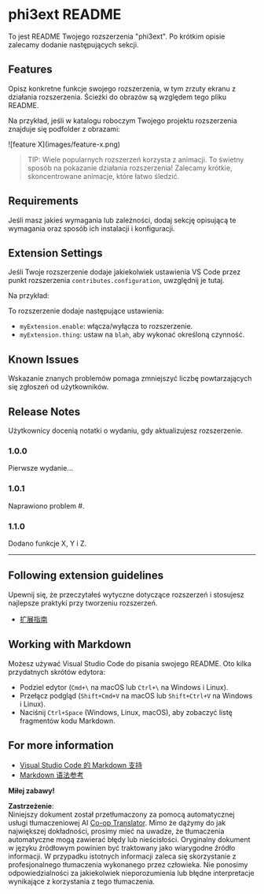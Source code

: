 <!--
CO_OP_TRANSLATOR_METADATA:
{
  "original_hash": "be0b2937160c486180ded27e4f14adeb",
  "translation_date": "2025-05-09T05:03:05+00:00",
  "source_file": "code/07.Lab/01/Apple/phi3ext/README.md",
  "language_code": "pl"
}
-->
# phi3ext README

To jest README Twojego rozszerzenia "phi3ext". Po krótkim opisie zalecamy dodanie następujących sekcji.

## Features

Opisz konkretne funkcje swojego rozszerzenia, w tym zrzuty ekranu z działania rozszerzenia. Ścieżki do obrazów są względem tego pliku README.

Na przykład, jeśli w katalogu roboczym Twojego projektu rozszerzenia znajduje się podfolder z obrazami:

\!\[feature X\]\(images/feature-x.png\)

> TIP: Wiele popularnych rozszerzeń korzysta z animacji. To świetny sposób na pokazanie działania rozszerzenia! Zalecamy krótkie, skoncentrowane animacje, które łatwo śledzić.

## Requirements

Jeśli masz jakieś wymagania lub zależności, dodaj sekcję opisującą te wymagania oraz sposób ich instalacji i konfiguracji.

## Extension Settings

Jeśli Twoje rozszerzenie dodaje jakiekolwiek ustawienia VS Code przez punkt rozszerzenia `contributes.configuration`, uwzględnij je tutaj.

Na przykład:

To rozszerzenie dodaje następujące ustawienia:

* `myExtension.enable`: włącza/wyłącza to rozszerzenie.
* `myExtension.thing`: ustaw na `blah`, aby wykonać określoną czynność.

## Known Issues

Wskazanie znanych problemów pomaga zmniejszyć liczbę powtarzających się zgłoszeń od użytkowników.

## Release Notes

Użytkownicy docenią notatki o wydaniu, gdy aktualizujesz rozszerzenie.

### 1.0.0

Pierwsze wydanie...

### 1.0.1

Naprawiono problem #.

### 1.1.0

Dodano funkcje X, Y i Z.

---

## Following extension guidelines

Upewnij się, że przeczytałeś wytyczne dotyczące rozszerzeń i stosujesz najlepsze praktyki przy tworzeniu rozszerzeń.

* [扩展指南](https://code.visualstudio.com/api/references/extension-guidelines?WT.mc_id=aiml-137032-kinfeylo)

## Working with Markdown

Możesz używać Visual Studio Code do pisania swojego README. Oto kilka przydatnych skrótów edytora:

* Podziel edytor (`Cmd+\` na macOS lub `Ctrl+\` na Windows i Linux).
* Przełącz podgląd (`Shift+Cmd+V` na macOS lub `Shift+Ctrl+V` na Windows i Linux).
* Naciśnij `Ctrl+Space` (Windows, Linux, macOS), aby zobaczyć listę fragmentów kodu Markdown.

## For more information

* [Visual Studio Code 的 Markdown 支持](http://code.visualstudio.com/docs/languages/markdown?WT.mc_id=aiml-137032-kinfeylo)
* [Markdown 语法参考](https://help.github.com/articles/markdown-basics/)

**Miłej zabawy!**

**Zastrzeżenie**:  
Niniejszy dokument został przetłumaczony za pomocą automatycznej usługi tłumaczeniowej AI [Co-op Translator](https://github.com/Azure/co-op-translator). Mimo że dążymy do jak największej dokładności, prosimy mieć na uwadze, że tłumaczenia automatyczne mogą zawierać błędy lub nieścisłości. Oryginalny dokument w języku źródłowym powinien być traktowany jako wiarygodne źródło informacji. W przypadku istotnych informacji zaleca się skorzystanie z profesjonalnego tłumaczenia wykonanego przez człowieka. Nie ponosimy odpowiedzialności za jakiekolwiek nieporozumienia lub błędne interpretacje wynikające z korzystania z tego tłumaczenia.